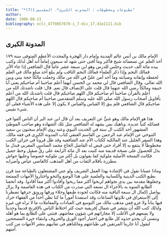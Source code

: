 ```yaml
---
title: "*مطبوعات ومخطوطات : المدونة الكبرى*. المقتبس 1(7)"
author: 
date: 1906-08-21
bibliography: oclc_4770057679-i_7-div_17.d1e2111.bib
---
```




##  المدونة الكبرى 


 الإمام مالك بن أنس عالم المدينة وإمام دار الهجرة والمحدث الأعظم المتوفى سنة  ١٧٩  أخذ العلم عن  تسعمائة  شيخ فأكثر وما أفتى حتى شهد له  سبعون  إماماً أنه أهل لذلك وكتب بيده  مائة  ألف  حديث وجلس للدرس وهو ابن  سبعة  عشر  عاماً قال الشافعي إذا جاء الأثر فمالك النجم وإذا ذكر العلماء فمالك النجم الثاقب ولم يبلغ  أحد  مبلغ مالك في العلم لحفظه وإتقانه وصيانته وما  أحد  أمن عليَّ في الله من مالك وجعلت مالكاً حجة بيني وبين الله تعالى. وقال الشافعي قال لي محمد بن الحسن أيهما أعلم صاحبنا أم صاحبكم يعني أبا حنيفة ومالكاً رضي الله عنهما قال قلت على الإنصاف قال نعم. قال: قلت ناشدتك الله من أعلم بالقرآن صاحبنا أم صاحبكم قال اللهم صاحبكم قال قلت ناشدتك الله من أعلم بأقاويل أصحاب رسول الله صلى الله عليه وسلم المتقدمين صاحبنا أم صاحبكم قال اللهم صاحبكم قال الشافعي فلم يبق إلا القياس والقياس لا يكون إلا على هذه الأشياء فعلى أي شيء نقيس. 

 هذا هو الإمام مالك وهو غنيٌّ عن التعريف بعد أن قال ابن عبد البر أن الناس ألفوا في فضائله كتباً عديدة. وناهيك بمن يشهد له الشافعي مثل تلك الشهادة وهو صاحب الموطئ المشهور  أحد  الكتب ال  ستة  في الحديث النبوي وعنه روي الإمام سجنون بن سعيد التنوخي عن الإمام عبد الرحمن بن القاسم العنقي كتاب المدونة الكبرى في فقه مالك. وهذا السفر الجليل عند المالكية ككتاب الأم عند الشافعية وقد ظل قروناً في خزائن الكتب مخطوطاً لا ينتفع به إلا أفراد حتى قيض له الفاضل الحاج محمد الساسي المغربي فبذل ما بذل للحصول على نسخة قديمة منه كتبت بعد ال  مائة  الرابعة على رقٍّ صقيل وخط جميل فكانت النسخة الأصلية ملوكية كما يقولون بل أكثر من ملوكية خصوصاً وعليها حواش مطرزة بأقلام الثقات من أهل المذهب كالقاضي عياض وأضرابه. 

 وماذا عسانا نقول في الإشادة بهذا العمل الشريف ولو عني المشتغلون بالطباعة منذ قرن بطبع الكتب الدينية واللسانية والعلمية على هذا الوضع والنحو واختاروا الأمهات الممتعة وجعلوها مقدمة بين يدي نجواهم لربحوا أكثر مما ربحوا وأفادوا أكثر مما أفادوا. وقد أتحفنا   الطابع المنوه به بالأجزاء ال  تسعة  التي صدرت من الكتاب في هذه العاصمة ولا   يزال يواصل إكمال ال  سبعة  الباقية منه فكانت لجودة طبعها وجلاء ورقها ورونق حرفها تضطرنا إلى الاستغراق في تلاوتها الساعات وقد استفدنا أموراً ما كنا نظن أحداً من الفقهاء حرك فيها بناناً ولا غرو ففي مذهب مالك من التوسع في العبادات والمعاملات ما لا تراه في غيره ولذلك كتب الله أن ينتشر في شمال إفريقية حيث كثر اختلاط الناس بالإفرنج قديماً وحديثاً ولا يسعهم في الأغلب إلا مجاراتهم في شؤون معاشهم. فنثني على الطابع بما هو أهله ونتمنى أن يحذو حذوه كل طابع في اختيار أجود الورق والحروف وانتقاء خيرة المصححين لنقول أنا جارينا المرتقين في طباعتهم وماثلناهم في تفانيهم بنشر الأمهات من كتب أمتهم. 
